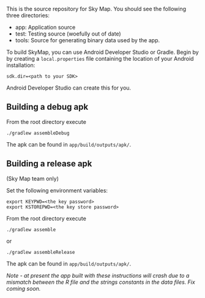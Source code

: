 This is the source repository for Sky Map. You should see the following
three directories:
 * app: Application source
 * test: Testing source (woefully out of date)
 * tools: Source for generating binary data used by the app.

To build SkyMap, you can use Android Developer Studio or Gradle.  Begin by
by creating a `local.properties` file containing the location of your
Android installation:

    sdk.dir=<path to your SDK>

Android Developer Studio can create this for you.

## Building a debug apk

From the root directory execute

    ./gradlew assembleDebug

The apk can be found in `app/build/outputs/apk/`.

## Building a release apk
(Sky Map team only)

Set the following environment variables:

    export KEYPWD=<the key password>
    export KSTOREPWD=<the key store password>

From the root directory execute

    ./gradlew assemble

or

    ./gradlew assembleRelease

The apk can be found in `app/build/outputs/apk/`.

*Note - at present the app built with these instructions will crash due to a mismatch between the R file and the strings constants in the data files.  Fix coming soon.*

